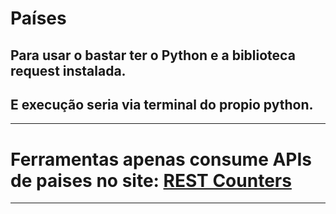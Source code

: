 # **Países**
## Para usar o bastar ter o **Python** e a biblioteca **request** instalada.
## E execução seria via terminal do propio python.
---
# Ferramentas apenas consume APIs de paises no site: [REST Counters](https://restcountries.eu/) 
---
